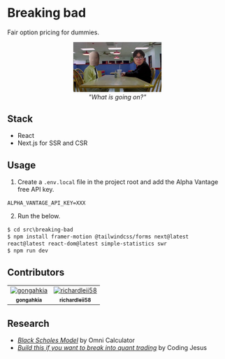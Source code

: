 # Breaking bad

Fair option pricing for dummies.

<p align="center">
    <img src="./asset/partnership.jpg" width=40% height=40%><br>
    <i>"What is going on?"</i>
</p>

## Stack

* React
* Next.js for SSR and CSR

## Usage

1. Create a `.env.local` file in the project root and add the Alpha Vantage free API key.

```env
ALPHA_VANTAGE_API_KEY=XXX
```

2. Run the below.

```console
$ cd src\breaking-bad
$ npm install framer-motion @tailwindcss/forms next@latest react@latest react-dom@latest simple-statistics swr
$ npm run dev
```

## Contributors

<table>
	<tbody>
        <tr>
	    <td align="center">
                <a href="https://github.com/gongahkia">
                    <img src="https://avatars.githubusercontent.com/u/117062305?v=4" width="100;" alt="gongahkia"/>
                    <br/>
                    <sub><b>gongahkia</b></sub>
                </a>
            </td>
            <td align="center">
                <a href="https://github.com/https://github.com/richardleii58">
                    <img src="https://avatars.githubusercontent.com/u/174111738?v=4" width="100;" alt="richardleii58"/>
                    <br/>
                    <sub><b>richardleii58</b></sub>
                </a>
            </td>
        </tr>
	<tbody>
</table>

## Research

* [*Black Scholes Model*](https://www.omnicalculator.com/finance/black-scholes) by Omni Calculator
* [*Build this if you want to break into quant trading*](https://youtu.be/lY-NP4X455U?si=YP7PDBOvdYpkIcpa) by Coding Jesus